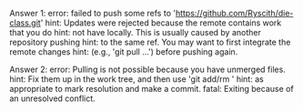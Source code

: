 Answer 1:
error: failed to push some refs to 'https://github.com/Ryscith/die-class.git' hint: Updates were rejected because the remote contains work that you do hint: not have locally. This is usually caused by another repository pushing hint: to the same ref. You may want to first integrate the remote changes hint: (e.g., 'git pull ...') before pushing again.

Answer 2:
error: Pulling is not possible because you have unmerged files. hint: Fix them up in the work tree, and then use 'git add/rm ' hint: as appropriate to mark resolution and make a commit. fatal: Exiting because of an unresolved conflict.

